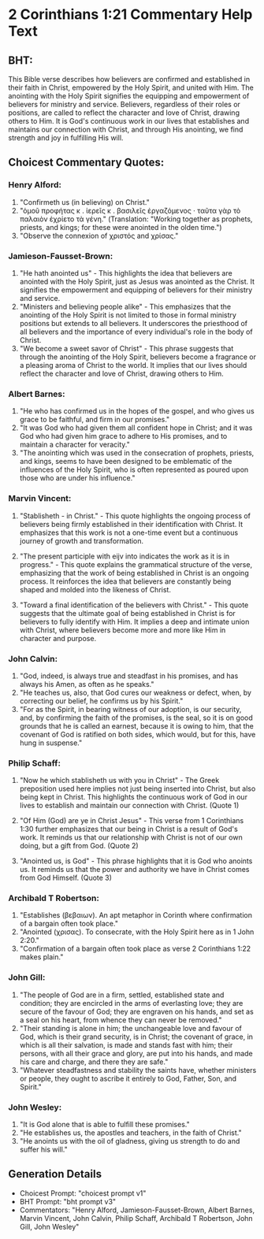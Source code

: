 # 2 Corinthians 1:21 Commentary Help Text

## BHT:
This Bible verse describes how believers are confirmed and established in their faith in Christ, empowered by the Holy Spirit, and united with Him. The anointing with the Holy Spirit signifies the equipping and empowerment of believers for ministry and service. Believers, regardless of their roles or positions, are called to reflect the character and love of Christ, drawing others to Him. It is God's continuous work in our lives that establishes and maintains our connection with Christ, and through His anointing, we find strength and joy in fulfilling His will.

## Choicest Commentary Quotes:
### Henry Alford:
1. "Confirmeth us (in believing) on Christ." 
2. "ὁμοῦ προφήτας κ . ἱερεῖς κ . βασιλεῖς ἐργαζόμενος · ταῦτα γὰρ τὸ παλαιὸν ἐχρίετο τὰ γένη." (Translation: "Working together as prophets, priests, and kings; for these were anointed in the olden time.") 
3. "Observe the connexion of χριστός and χρίσας."

### Jamieson-Fausset-Brown:
1. "He hath anointed us" - This highlights the idea that believers are anointed with the Holy Spirit, just as Jesus was anointed as the Christ. It signifies the empowerment and equipping of believers for their ministry and service.
2. "Ministers and believing people alike" - This emphasizes that the anointing of the Holy Spirit is not limited to those in formal ministry positions but extends to all believers. It underscores the priesthood of all believers and the importance of every individual's role in the body of Christ.
3. "We become a sweet savor of Christ" - This phrase suggests that through the anointing of the Holy Spirit, believers become a fragrance or a pleasing aroma of Christ to the world. It implies that our lives should reflect the character and love of Christ, drawing others to Him.

### Albert Barnes:
1. "He who has confirmed us in the hopes of the gospel, and who gives us grace to be faithful, and firm in our promises."
2. "It was God who had given them all confident hope in Christ; and it was God who had given him grace to adhere to His promises, and to maintain a character for veracity."
3. "The anointing which was used in the consecration of prophets, priests, and kings, seems to have been designed to be emblematic of the influences of the Holy Spirit, who is often represented as poured upon those who are under his influence."

### Marvin Vincent:
1. "Stablisheth - in Christ." - This quote highlights the ongoing process of believers being firmly established in their identification with Christ. It emphasizes that this work is not a one-time event but a continuous journey of growth and transformation.

2. "The present participle with eijv into indicates the work as it is in progress." - This quote explains the grammatical structure of the verse, emphasizing that the work of being established in Christ is an ongoing process. It reinforces the idea that believers are constantly being shaped and molded into the likeness of Christ.

3. "Toward a final identification of the believers with Christ." - This quote suggests that the ultimate goal of being established in Christ is for believers to fully identify with Him. It implies a deep and intimate union with Christ, where believers become more and more like Him in character and purpose.

### John Calvin:
1. "God, indeed, is always true and steadfast in his promises, and has always his Amen, as often as he speaks."
2. "He teaches us, also, that God cures our weakness or defect, when, by correcting our belief, he confirms us by his Spirit."
3. "For as the Spirit, in bearing witness of our adoption, is our security, and, by confirming the faith of the promises, is the seal, so it is on good grounds that he is called an earnest, because it is owing to him, that the covenant of God is ratified on both sides, which would, but for this, have hung in suspense."

### Philip Schaff:
1. "Now he which stablisheth us with you in Christ" - The Greek preposition used here implies not just being inserted into Christ, but also being kept in Christ. This highlights the continuous work of God in our lives to establish and maintain our connection with Christ. (Quote 1)

2. "Of Him (God) are ye in Christ Jesus" - This verse from 1 Corinthians 1:30 further emphasizes that our being in Christ is a result of God's work. It reminds us that our relationship with Christ is not of our own doing, but a gift from God. (Quote 2)

3. "Anointed us, is God" - This phrase highlights that it is God who anoints us. It reminds us that the power and authority we have in Christ comes from God Himself. (Quote 3)

### Archibald T Robertson:
1. "Establishes (βεβαιων). An apt metaphor in Corinth where confirmation of a bargain often took place."
2. "Anointed (χρισας). To consecrate, with the Holy Spirit here as in 1 John 2:20."
3. "Confirmation of a bargain often took place as verse 2 Corinthians 1:22 makes plain."

### John Gill:
1. "The people of God are in a firm, settled, established state and condition; they are encircled in the arms of everlasting love; they are secure of the favour of God; they are engraven on his hands, and set as a seal on his heart, from whence they can never be removed."
2. "Their standing is alone in him; the unchangeable love and favour of God, which is their grand security, is in Christ; the covenant of grace, in which is all their salvation, is made and stands fast with him; their persons, with all their grace and glory, are put into his hands, and made his care and charge, and there they are safe."
3. "Whatever steadfastness and stability the saints have, whether ministers or people, they ought to ascribe it entirely to God, Father, Son, and Spirit."

### John Wesley:
1. "It is God alone that is able to fulfill these promises." 
2. "He establishes us, the apostles and teachers, in the faith of Christ." 
3. "He anoints us with the oil of gladness, giving us strength to do and suffer his will."


## Generation Details
- Choicest Prompt: "choicest prompt v1"
- BHT Prompt: "bht prompt v3"
- Commentators: "Henry Alford, Jamieson-Fausset-Brown, Albert Barnes, Marvin Vincent, John Calvin, Philip Schaff, Archibald T Robertson, John Gill, John Wesley"
